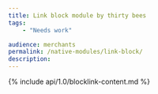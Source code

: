 ```yaml
---
title: Link block module by thirty bees
tags:
    - "Needs work"

audience: merchants
permalink: /native-modules/link-block/
description:
---
```


{% include api/1.0/blocklink-content.md %}